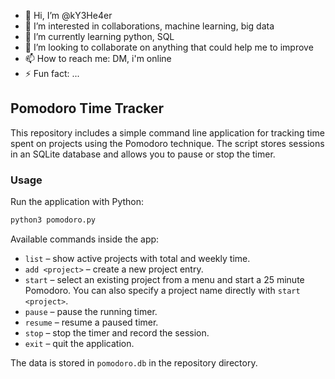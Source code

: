 - 👋 Hi, I’m @kY3He4er
- 👀 I’m interested in collaborations, machine learning, big data
- 🌱 I’m currently learning python, SQL
- 💞️ I’m looking to collaborate on anything that could help me to improve
- 📫 How to reach me: DM, i'm online
- ⚡ Fun fact: ...

<!---
kY3He4er/kY3He4er is a ✨ special ✨ repository because its `README.md` (this file) appears on your GitHub profile.
You can click the Preview link to take a look at your changes.
--->

## Pomodoro Time Tracker

This repository includes a simple command line application for tracking time spent on projects using the Pomodoro technique. The script stores sessions in an SQLite database and allows you to pause or stop the timer.

### Usage

Run the application with Python:

```bash
python3 pomodoro.py
```

Available commands inside the app:

- `list` – show active projects with total and weekly time.
- `add <project>` – create a new project entry.
- `start` – select an existing project from a menu and start a 25 minute Pomodoro. You can also specify a project name directly with `start <project>`.
- `pause` – pause the running timer.
- `resume` – resume a paused timer.
- `stop` – stop the timer and record the session.
- `exit` – quit the application.

The data is stored in `pomodoro.db` in the repository directory.


